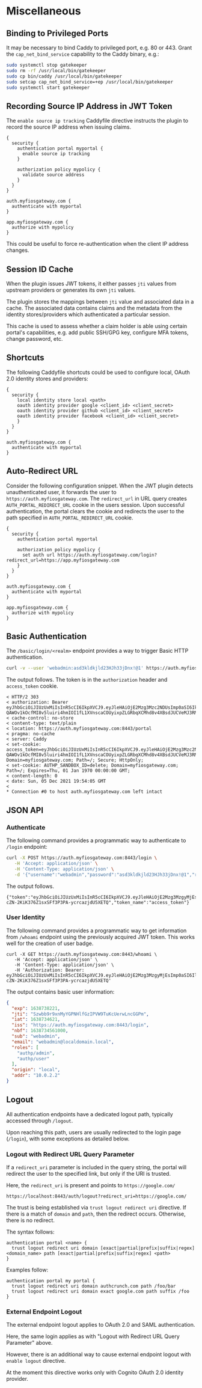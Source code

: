 # Miscellaneous

## Binding to Privileged Ports

It may be necessary to bind Caddy to privileged port, e.g. 80 or 443.
Grant the `cap_net_bind_service` capability to the Caddy binary, e.g.:

```bash
sudo systemctl stop gatekeeper
sudo rm -rf /usr/local/bin/gatekeeper
sudo cp bin/caddy /usr/local/bin/gatekeeper
sudo setcap cap_net_bind_service=+ep /usr/local/bin/gatekeeper
sudo systemctl start gatekeeper
```


## Recording Source IP Address in JWT Token

The `enable source ip tracking` Caddyfile directive instructs
the plugin to record the source IP address when issuing claims.

```
{
  security {
    authentication portal myportal {
      enable source ip tracking
    }

    authorization policy mypolicy {
      validate source address
    }
  }
}

auth.myfiosgateway.com {
  authenticate with myportal
}

app.myfiosgateway.com {
  authorize with mypolicy
}
```

This could be useful to force re-authentication when the client IP
address changes.

## Session ID Cache

When the plugin issues JWT tokens, it either passes `jti` values
from upstream providers or generates its own `jti` values.

The plugin stores the mappings between `jti` value and associated
data in a cache. The associated data contains claims and the
metadata from the identity stores/providers which authenticated a particular session.

This cache is used to assess whether a claim holder is able using
certain portal's capabilities, e.g. add public SSH/GPG key, configure
MFA tokens, change password, etc.


## Shortcuts

The following Caddyfile shortcuts could be used to configure local, OAuth 2.0
identity stores and providers:

```
{
  security {
    local identity store local <path>
    oauth identity provider google <client_id> <client_secret>
    oauth identity provider github <client_id> <client_secret>
    oauth identity provider facebook <client_id> <client_secret>
    }
  }
}

auth.myfiosgateway.com {
  authenticate with myportal
}
```

## Auto-Redirect URL

Consider the following configuration snippet. When the JWT plugin detects
unauthenticated user, it forwards the user to `https://auth.myfiosgateway.com`.
The `redirect_url` in URL query creates `AUTH_PORTAL_REDIRECT_URL` cookie
in the users session. Upon successful authentication, the portal
clears the cookie and redirects the user to the path specified in
`AUTH_PORTAL_REDIRECT_URL` cookie.

```
{
  security {
    authentication portal myportal

    authorization policy mypolicy {
      set auth url https://auth.myfiosgateway.com/login?redirect_url=https://app.myfiosgateway.com
    }
  }
}

auth.myfiosgateway.com {
  authenticate with myportal
}

app.myfiosgateway.com {
  authorize with mypolicy
}
```

## Basic Authentication

The `/basic/login/<realm>` endpoint provides a way to trigger Basic HTTP authentication.


```bash
curl -v --user 'webadmin:asd3kldkjld23HJh33jDnx!@1' https://auth.myfiosgateway.com:8443/basic/login/local
```

The output follows. The token is in the `authorization` header and `access_token` cookie.

```
< HTTP/2 303
< authorization: Bearer eyJhbGciOiJIUzUxMiIsInR5cCI6IkpXVCJ9.eyJleHAiOjE2Mzg3Mzc2NDUsImp0aSI6IktzRXFpdTRqVXFQajJxUHJRZjhuWlEwSlFSell1R015MmlqU1oiLCJpYXQiOjE2Mzg3MzQwNDUsImlzcyI6Imh0dHBzOi8vYXV0aC5teWZpb3NnYXRld2F5LmNvbTo4NDQzL2Jhc2ljL2xvZ2luL2xvY2FsIiwibmJmIjoxNjM4NzMzOTg1MDAwLCJzdWIiOiJ3ZWJhZG1pbiIsImVtYWlsIjoid2ViYWRtaW5AbG9jYWxkb21haW4ubG9jYWwiLCJyb2xlcyI6WyJhdXRocC9hZG1pbiJdLCJvcmlnaW4iOiJsb2NhbCIsImFkZHIiOiIxMC4wLjIuMiJ9.gJXu5Dzj1VsI-QAWOv1kOcfMI8v5luiri4hmIOI1fL1XVnscaCOUyixpZLGRbqXCMhd8v4XBsdJUCVeMJ3RMFw
< cache-control: no-store
< content-type: text/plain
< location: https://auth.myfiosgateway.com:8443/portal
< pragma: no-cache
< server: Caddy
< set-cookie: access_token=eyJhbGciOiJIUzUxMiIsInR5cCI6IkpXVCJ9.eyJleHAiOjE2Mzg3Mzc2NDUsImp0aSI6IktzRXFpdTRqVXFQajJxUHJRZjhuWlEwSlFSell1R015MmlqU1oiLCJpYXQiOjE2Mzg3MzQwNDUsImlzcyI6Imh0dHBzOi8vYXV0aC5teWZpb3NnYXRld2F5LmNvbTo4NDQzL2Jhc2ljL2xvZ2luL2xvY2FsIiwibmJmIjoxNjM4NzMzOTg1MDAwLCJzdWIiOiJ3ZWJhZG1pbiIsImVtYWlsIjoid2ViYWRtaW5AbG9jYWxkb21haW4ubG9jYWwiLCJyb2xlcyI6WyJhdXRocC9hZG1pbiJdLCJvcmlnaW4iOiJsb2NhbCIsImFkZHIiOiIxMC4wLjIuMiJ9.gJXu5Dzj1VsI-QAWOv1kOcfMI8v5luiri4hmIOI1fL1XVnscaCOUyixpZLGRbqXCMhd8v4XBsdJUCVeMJ3RMFw; Domain=myfiosgateway.com; Path=/; Secure; HttpOnly;
< set-cookie: AUTHP_SANDBOX_ID=delete; Domain=myfiosgateway.com; Path=/; Expires=Thu, 01 Jan 1970 00:00:00 GMT;
< content-length: 0
< date: Sun, 05 Dec 2021 19:54:05 GMT
<
* Connection #0 to host auth.myfiosgateway.com left intact
```

## JSON API

### Authenticate

The following command provides a programmatic way to authenticate to `/login` endpoint:

```bash
curl -X POST https://auth.myfiosgateway.com:8443/login \
   -H 'Accept: application/json' \
   -H 'Content-Type: application/json' \
   -d '{"username":"webadmin","password":"asd3kldkjld23HJh33jDnx!@1","realm":"local"}'
```

The output follows.

```
{"token":"eyJhbGciOiJIUzUxMiIsInR5cCI6IkpXVCJ9.eyJleHAiOjE2Mzg3MzgyMjEsImp0aSI6IlN6d2JiOXI5eG5NeVlHUE5IbGZHeklQVlc5VHVLY1VlcndMbmNHR1BtIiwiaWF0IjoxNjM4NzM0NjIxLCJpc3MiOiJodHRwczovL2F1dGgubXlmaW9zZ2F0ZXdheS5jb206ODQ0My9sb2dpbiIsIm5iZiI6MTYzODczNDU2MTAwMCwic3ViIjoid2ViYWRtaW4iLCJlbWFpbCI6IndlYmFkbWluQGxvY2FsZG9tYWluLmxvY2FsIiwicm9sZXMiOlsiYXV0aHAvYWRtaW4iLCJhdXRocC91c2VyIl0sIm9yaWdpbiI6ImxvY2FsIiwiYWRkciI6IjEwLjAuMi4yIn0.QuSld2zKYtQX5gPIUlg7glRb7GXuieXm7ALxBTRd2dxCK4T-cZN-2KiK376Z1sxSFf3P3PA-ycrcazjdU5XETQ","token_name":"access_token"}
```

### User Identity

The following command provides a programmatic way to get information from `/whoami`
endpoint using the previously acquired JWT token. This works well for the
creation of user badge.

```
curl -X GET https://auth.myfiosgateway.com:8443/whoami \
   -H 'Accept: application/json' \
   -H 'Content-Type: application/json' \
   -H 'Authorization: Bearer: eyJhbGciOiJIUzUxMiIsInR5cCI6IkpXVCJ9.eyJleHAiOjE2Mzg3MzgyMjEsImp0aSI6IlN6d2JiOXI5eG5NeVlHUE5IbGZHeklQVlc5VHVLY1VlcndMbmNHR1BtIiwiaWF0IjoxNjM4NzM0NjIxLCJpc3MiOiJodHRwczovL2F1dGgubXlmaW9zZ2F0ZXdheS5jb206ODQ0My9sb2dpbiIsIm5iZiI6MTYzODczNDU2MTAwMCwic3ViIjoid2ViYWRtaW4iLCJlbWFpbCI6IndlYmFkbWluQGxvY2FsZG9tYWluLmxvY2FsIiwicm9sZXMiOlsiYXV0aHAvYWRtaW4iLCJhdXRocC91c2VyIl0sIm9yaWdpbiI6ImxvY2FsIiwiYWRkciI6IjEwLjAuMi4yIn0.QuSld2zKYtQX5gPIUlg7glRb7GXuieXm7ALxBTRd2dxCK4T-cZN-2KiK376Z1sxSFf3P3PA-ycrcazjdU5XETQ'
```

The output contains basic user information:

```json
{
  "exp": 1638738221,
  "jti": "Szwbb9r9xnMyYGPNHlfGzIPVW9TuKcUerwLncGGPm",
  "iat": 1638734621,
  "iss": "https://auth.myfiosgateway.com:8443/login",
  "nbf": 1638734561000,
  "sub": "webadmin",
  "email": "webadmin@localdomain.local",
  "roles": [
    "authp/admin",
    "authp/user"
  ],
  "origin": "local",
  "addr": "10.0.2.2"
}
```

## Logout

All authentication endpoints have a dedicated logout path, typically accessed through `/logout`.

Upon reaching this path, users are usually redirected to the login page (`/login`),
with some exceptions as detailed below.

### Logout with Redirect URL Query Parameter

If a `redirect_uri` parameter is included in the query string, the portal will redirect
the user to the specified link, but only if the URI is trusted.

Here, the `redirect_uri` is present and points to `https://google.com/`

```
https://localhost:8443/auth/logout?redirect_uri=https://google.com/
```

The trust is being established via `trust logout redirect uri` directive.
If there is a match of `domain` and `path`, then the redirect occurs.
Otherwise, there is no redirect.

The syntax follows:

```
authentication portal <name> {
  trust logout redirect uri domain [exact|partial|prefix|suffix|regex] <domain_name> path [exact|partial|prefix|suffix|regex] <path>
}
```

Examples follow:

```
authentication portal my portal {
  trust logout redirect uri domain authcrunch.com path /foo/bar
  trust logout redirect uri domain exact google.com path suffix /foo
}
```

### External Endpoint Logout

The external endpoint logout applies to OAuth 2.0 and SAML authentication.

Here, the same login applies as with "Logout with Redirect URL Query Parameter" above.

However, there is an additional way to cause external endpoint logout
with `enable logout` directive.

At the moment this directive works only with Cognito OAuth 2.0 identity provider.
